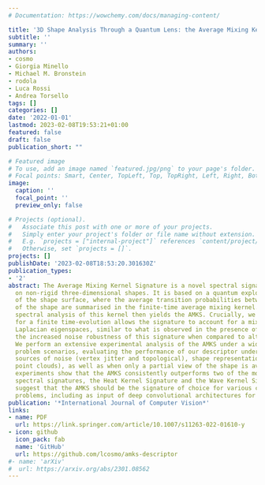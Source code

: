 ```yaml
---
# Documentation: https://wowchemy.com/docs/managing-content/

title: '3D Shape Analysis Through a Quantum Lens: the Average Mixing Kernel Signature'
subtitle: ''
summary: ''
authors:
- cosmo
- Giorgia Minello
- Michael M. Bronstein
- rodola
- Luca Rossi
- Andrea Torsello
tags: []
categories: []
date: '2022-01-01'
lastmod: 2023-02-08T19:53:21+01:00
featured: false
draft: false
publication_short: ""

# Featured image
# To use, add an image named `featured.jpg/png` to your page's folder.
# Focal points: Smart, Center, TopLeft, Top, TopRight, Left, Right, BottomLeft, Bottom, BottomRight.
image:
  caption: ''
  focal_point: ''
  preview_only: false

# Projects (optional).
#   Associate this post with one or more of your projects.
#   Simply enter your project's folder or file name without extension.
#   E.g. `projects = ["internal-project"]` references `content/project/deep-learning/index.md`.
#   Otherwise, set `projects = []`.
projects: []
publishDate: '2023-02-08T18:53:20.301630Z'
publication_types:
- '2'
abstract: The Average Mixing Kernel Signature is a novel spectral signature for points
  on non-rigid three-dimensional shapes. It is based on a quantum exploration process
  of the shape surface, where the average transition probabilities between the points
  of the shape are summarised in the finite-time average mixing kernel. A band-filtered
  spectral analysis of this kernel then yields the AMKS. Crucially, we show that opting
  for a finite time-evolution allows the signature to account for a mixing of the
  Laplacian eigenspaces, similar to what is observed in the presence of noise, explaining
  the increased noise robustness of this signature when compared to alternative signatures.
  We perform an extensive experimental analysis of the AMKS under a wide range of
  problem scenarios, evaluating the performance of our descriptor under different
  sources of noise (vertex jitter and topological), shape representations (mesh and
  point clouds), as well as when only a partial view of the shape is available. Our
  experiments show that the AMKS consistently outperforms two of the most widely used
  spectral signatures, the Heat Kernel Signature and the Wave Kernel Signature, and
  suggest that the AMKS should be the signature of choice for various compute vision
  problems, including as input of deep convolutional architectures for shape analysis.
publication: '*International Journal of Computer Vision*'
links:
- name: PDF
  url: https://link.springer.com/article/10.1007/s11263-022-01610-y
- icon: github
  icon_pack: fab
  name: 'GitHub'
  url: https://github.com/lcosmo/amks-descriptor
#- name: 'arXiv'
#  url: https://arxiv.org/abs/2301.08562
---
```

